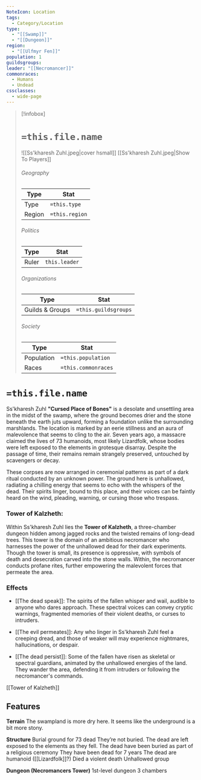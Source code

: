 ```yaml
---
NoteIcon: Location
tags:
  - Category/Location
type:
  - "[[Swamp]]"
  - "[[Dungeon]]"
region:
  - "[[Ulfmyr Fen]]"
population: 1
guildsgroups: 
leader: "[[Necromancer]]"
commonraces:
  - Humans
  - Undead
cssclasses:
  - wide-page
---
```

> [!infobox]
> # `=this.file.name`
> ![[Ss'kharesh Zuhl.jpeg|cover hsmall]]
> [[Ss'kharesh Zuhl.jpeg|Show To Players]]
> ###### Geography
> Type |  Stat |
> ---|---|
> Type | `=this.type` |
> Region | `=this.region` |
> ###### Politics
> Type |  Stat |
> ---|---|
> Ruler | `this.leader` |
> ###### Organizations
> Type |  Stat |
> ---|---|
> Guilds & Groups | `=this.guildsgroups` |
> ###### Society
> Type |  Stat |
> ---|---|
> Population | `=this.population` |
> Races | `=this.commonraces` |

# `=this.file.name`
Ss'kharesh Zuhl **"Cursed Place of Bones"** is a desolate and unsettling area in the midst of the swamp, where the ground becomes drier and the stone beneath the earth juts upward, forming a foundation unlike the surrounding marshlands. The location is marked by an eerie stillness and an aura of malevolence that seems to cling to the air. Seven years ago, a massacre claimed the lives of 73 humanoids, most likely Lizardfolk, whose bodies were left exposed to the elements in grotesque disarray. Despite the passage of time, their remains remain strangely preserved, untouched by scavengers or decay.

These corpses are now arranged in ceremonial patterns as part of a dark ritual conducted by an unknown power. The ground here is unhallowed, radiating a chilling energy that seems to echo with the whispers of the dead. Their spirits linger, bound to this place, and their voices can be faintly heard on the wind, pleading, warning, or cursing those who trespass.

### Tower of Kalzheth:

Within Ss'kharesh Zuhl lies the **Tower of Kalzheth**, a three-chamber dungeon hidden among jagged rocks and the twisted remains of long-dead trees. This tower is the domain of an ambitious necromancer who harnesses the power of the unhallowed dead for their dark experiments. Though the tower is small, its presence is oppressive, with symbols of death and desecration carved into the stone walls. Within, the necromancer conducts profane rites, further empowering the malevolent forces that permeate the area.

### Effects
- [[The dead speak]]: The spirits of the fallen whisper and wail, audible to anyone who dares approach. These spectral voices can convey cryptic warnings, fragmented memories of their violent deaths, or curses to intruders.

- [[The evil permeates]]: Any who linger in Ss'kharesh Zuhl feel a creeping dread, and those of weaker will may experience nightmares, hallucinations, or despair.

- [[The dead persist]]: Some of the fallen have risen as skeletal or spectral guardians, animated by the unhallowed energies of the land. They wander the area, defending it from intruders or following the necromancer's commands.

[[Tower of Kalzheth]]

## Features
**Terrain**
The swampland is more dry here.
It seems like the underground is a bit more stony.

**Structure**
Burial ground for 73 dead
They’re not buried. The dead are left exposed to the elements as they fell.
The dead have been buried as part of a religious ceremony
They have been dead for 7 years
The dead are humanoid ([[Lizardfolk]]?)
Died a violent death
Unhallowed group

**Dungeon (Necromancers Tower)** 
1st-level dungeon 
3 chambers